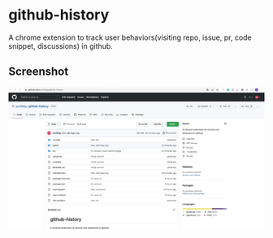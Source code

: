 # github-history

A chrome extension to track user behaviors(visiting repo, issue, pr, code snippet, discussions) in github. 

## Screenshot

![screenshot](/public/screenshot.gif)